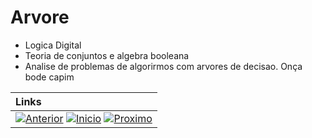 # Arvore 

* Logica Digital
* Teoria de conjuntos e algebra booleana
* Analise de problemas de algorirmos com arvores de decisao. Onça bode capim

|**Links** |   
|:--- |
|[![Anterior](https://img.shields.io/badge/Anterior-D70A53?style=for-the-badge)](4.3.md) [![Inicio](https://img.shields.io/badge/Inicio-000000?style=for-the-badge)](../README.md) [![Proximo](https://img.shields.io/badge/Proximo-0078D6?style=for-the-badge)](../README.md)|